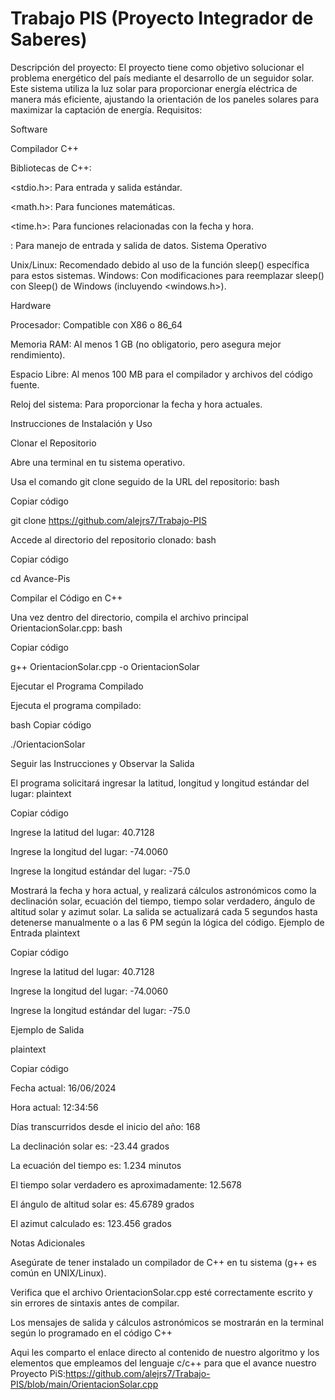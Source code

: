 # Trabajo PIS (Proyecto Integrador de Saberes)
Descripción del proyecto:
El proyecto tiene como objetivo solucionar el problema energético del país mediante el desarrollo de un seguidor solar. Este sistema utiliza la luz solar para proporcionar energía eléctrica de manera más eficiente, ajustando la orientación de los paneles solares para maximizar la captación de energía.
  Requisitos:
  
Software

Compilador C++

Bibliotecas de C++:

<stdio.h>: Para entrada y salida estándar.

<math.h>: Para funciones matemáticas.

<time.h>: Para funciones relacionadas con la fecha y hora.


 <iostream>: Para manejo de entrada y salida de datos.
Sistema Operativo

Unix/Linux: Recomendado debido al uso de la función sleep() específica para estos sistemas.
Windows: Con modificaciones para reemplazar sleep() con Sleep() de Windows (incluyendo <windows.h>).

Hardware

Procesador: Compatible con X86 o 86_64

Memoria RAM: Al menos 1 GB (no obligatorio, pero asegura mejor rendimiento).

Espacio Libre: Al menos 100 MB para el compilador y archivos del código fuente.

Reloj del sistema: Para proporcionar la fecha y hora actuales.

Instrucciones de Instalación y Uso

Clonar el Repositorio

Abre una terminal en tu sistema operativo.

Usa el comando git clone seguido de la URL del repositorio:
bash

Copiar código

git clone https://github.com/alejrs7/Trabajo-PIS

Accede al directorio del repositorio clonado:
bash

Copiar código

cd Avance-Pis

Compilar el Código en C++

Una vez dentro del directorio, compila el archivo principal OrientacionSolar.cpp:
bash

Copiar código

g++ OrientacionSolar.cpp -o OrientacionSolar

Ejecutar el Programa Compilado

Ejecuta el programa compilado:

bash
Copiar código

./OrientacionSolar

Seguir las Instrucciones y Observar la Salida

El programa solicitará ingresar la latitud, longitud y longitud estándar del lugar:
plaintext

Copiar código

Ingrese la latitud del lugar: 40.7128

Ingrese la longitud del lugar: -74.0060

Ingrese la longitud estándar del lugar: -75.0

Mostrará la fecha y hora actual, y realizará cálculos astronómicos como la declinación solar, ecuación del tiempo, tiempo solar verdadero, ángulo de altitud solar y azimut solar.
La salida se actualizará cada 5 segundos hasta detenerse manualmente o a las 6 PM según la lógica del código.
Ejemplo de Entrada
plaintext

Copiar código

Ingrese la latitud del lugar: 40.7128

Ingrese la longitud del lugar: -74.0060

Ingrese la longitud estándar del lugar: -75.0

Ejemplo de Salida

plaintext

Copiar código

Fecha actual: 16/06/2024

Hora actual: 12:34:56

Días transcurridos desde el inicio del año: 168

La declinación solar es: -23.44 grados

La ecuación del tiempo es: 1.234 minutos

El tiempo solar verdadero es aproximadamente: 12.5678

El ángulo de altitud solar es: 45.6789 grados

El azimut calculado es: 123.456 grados

Notas Adicionales

Asegúrate de tener instalado un compilador de C++ en tu sistema (g++ es común en UNIX/Linux).

Verifica que el archivo OrientacionSolar.cpp esté correctamente escrito y sin errores de sintaxis antes de compilar.

Los mensajes de salida y cálculos astronómicos se mostrarán en la terminal según lo programado en el código C++

Aqui les comparto el enlace directo al contenido de nuestro algoritmo y los elementos que empleamos del lenguaje c/c++ para que el avance nuestro Proyecto PiS:https://github.com/alejrs7/Trabajo-PIS/blob/main/OrientacionSolar.cpp




